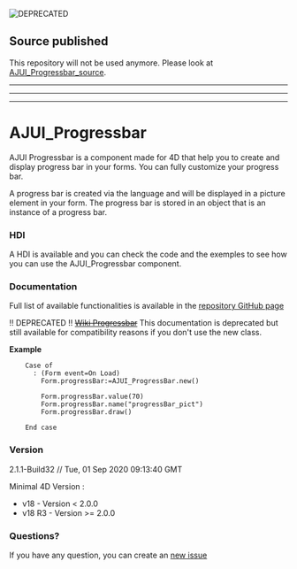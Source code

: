 ![DEPRECATED](https://img.shields.io/badge/-DEPRECATED-red)

## Source published
This repository will not be used anymore. Please look at [AJUI_Progressbar_source](https://github.com/AJARProject/AJUI_Progressbar_source).

---
---
---

# AJUI_Progressbar

AJUI Progressbar is a component made for 4D that help you to create and display progress bar in your forms. You can fully customize your progress bar.

A progress bar is created via the language and will be displayed in a picture element in your form. The progress bar is stored in an object that is an instance of a progress bar.

### HDI 

A HDI is available and you can check the code and the exemples to see how you can use the AJUI_Progressbar component.

### Documentation

Full list of available functionalities is available in the [repository GitHub page](https://ajarproject.github.io/AJUI_Progressbar/)

!! DEPRECATED !! [~~Wiki Progressbar~~](https://github.com/AJARProject/AJUI_Progressbar/wiki) This documentation is deprecated but still available for compatibility reasons if you don't use the new class.

**Example**

```4d
    Case of
      : (Form event=On Load)
        Form.progressBar:=AJUI_ProgressBar.new()

        Form.progressBar.value(70)
        Form.progressBar.name("progressBar_pict")
        Form.progressBar.draw()

    End case
```

### Version

2.1.1-Build32 // Tue, 01 Sep 2020 09:13:40 GMT

Minimal 4D Version : 
 - v18 - Version < 2.0.0
 - v18 R3 - Version >= 2.0.0

### Questions?

If you have any question, you can create an [new issue](https://github.com/AJARProject/AJUI_Progressbar/issues/new/choose)

